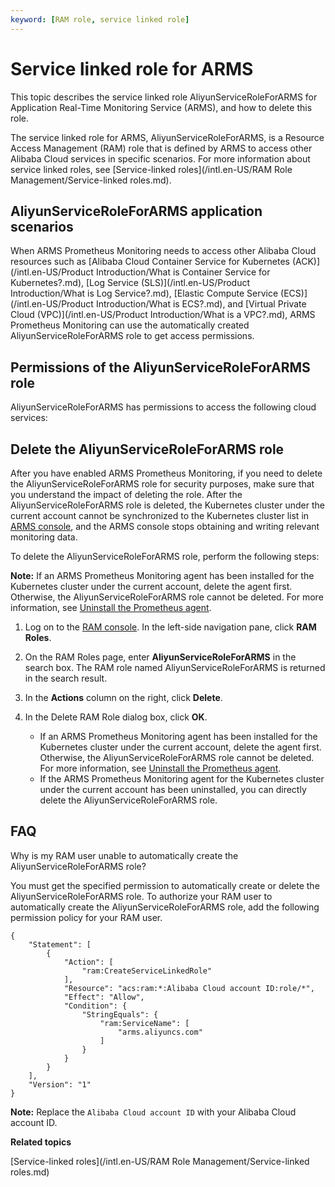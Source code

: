 ```yaml
---
keyword: [RAM role, service linked role]
---
```


# Service linked role for ARMS

This topic describes the service linked role AliyunServiceRoleForARMS for Application Real-Time Monitoring Service \(ARMS\), and how to delete this role.

The service linked role for ARMS, AliyunServiceRoleForARMS, is a Resource Access Management \(RAM\) role that is defined by ARMS to access other Alibaba Cloud services in specific scenarios. For more information about service linked roles, see [Service-linked roles](/intl.en-US/RAM Role Management/Service-linked roles.md).

## AliyunServiceRoleForARMS application scenarios

When ARMS Prometheus Monitoring needs to access other Alibaba Cloud resources such as [Alibaba Cloud Container Service for Kubernetes \(ACK\)](/intl.en-US/Product Introduction/What is Container Service for Kubernetes?.md), [Log Service \(SLS\)](/intl.en-US/Product Introduction/What is Log Service?.md), [Elastic Compute Service \(ECS\)](/intl.en-US/Product Introduction/What is ECS?.md), and [Virtual Private Cloud \(VPC\)](/intl.en-US/Product Introduction/What is a VPC?.md), ARMS Prometheus Monitoring can use the automatically created AliyunServiceRoleForARMS role to get access permissions.

## Permissions of the AliyunServiceRoleForARMS role

AliyunServiceRoleForARMS has permissions to access the following cloud services:

## Delete the AliyunServiceRoleForARMS role

After you have enabled ARMS Prometheus Monitoring, if you need to delete the AliyunServiceRoleForARMS role for security purposes, make sure that you understand the impact of deleting the role. After the AliyunServiceRoleForARMS role is deleted, the Kubernetes cluster under the current account cannot be synchronized to the Kubernetes cluster list in [ARMS console](https://arms-ap-southeast-1.console.aliyun.com/#/home), and the ARMS console stops obtaining and writing relevant monitoring data.

To delete the AliyunServiceRoleForARMS role, perform the following steps:

**Note:** If an ARMS Prometheus Monitoring agent has been installed for the Kubernetes cluster under the current account, delete the agent first. Otherwise, the AliyunServiceRoleForARMS role cannot be deleted. For more information, see [Uninstall the Prometheus agent]().

1.  Log on to the [RAM console](http://ram.console.aliyun.com). In the left-side navigation pane, click **RAM Roles**.

2.  On the RAM Roles page, enter **AliyunServiceRoleForARMS** in the search box. The RAM role named AliyunServiceRoleForARMS is returned in the search result.

3.  In the **Actions** column on the right, click **Delete**.

4.  In the Delete RAM Role dialog box, click **OK**.

    -   If an ARMS Prometheus Monitoring agent has been installed for the Kubernetes cluster under the current account, delete the agent first. Otherwise, the AliyunServiceRoleForARMS role cannot be deleted. For more information, see [Uninstall the Prometheus agent]().
    -   If the ARMS Prometheus Monitoring agent for the Kubernetes cluster under the current account has been uninstalled, you can directly delete the AliyunServiceRoleForARMS role.

## FAQ

Why is my RAM user unable to automatically create the AliyunServiceRoleForARMS role?

You must get the specified permission to automatically create or delete the AliyunServiceRoleForARMS role. To authorize your RAM user to automatically create the AliyunServiceRoleForARMS role, add the following permission policy for your RAM user.

```
{
    "Statement": [
        {
            "Action": [
                "ram:CreateServiceLinkedRole"
            ],
            "Resource": "acs:ram:*:Alibaba Cloud account ID:role/*",
            "Effect": "Allow",
            "Condition": {
                "StringEquals": {
                    "ram:ServiceName": [
                        "arms.aliyuncs.com"
                    ]
                }
            }
        }
    ],
    "Version": "1"
}
```

**Note:** Replace the `Alibaba Cloud account ID` with your Alibaba Cloud account ID.

**Related topics**  


[Service-linked roles](/intl.en-US/RAM Role Management/Service-linked roles.md)

